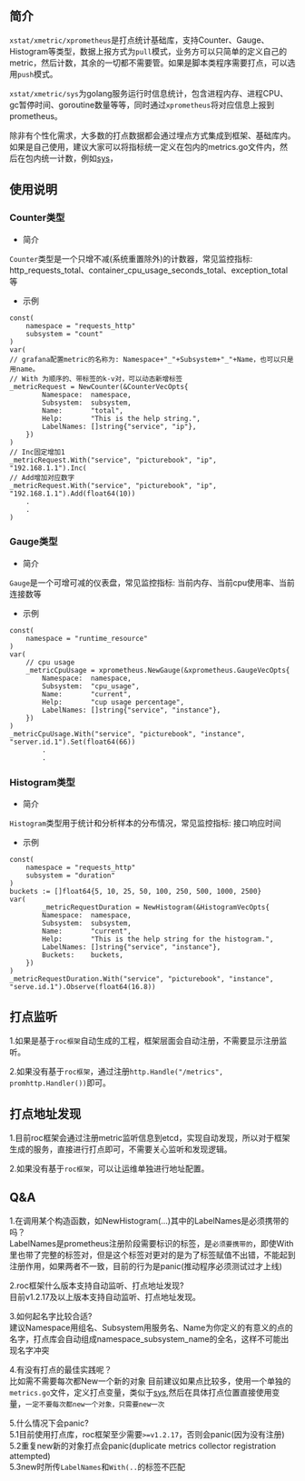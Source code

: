## 简介
`xstat/xmetric/xprometheus`是打点统计基础库，支持Counter、Gauge、Histogram等类型，数据上报方式为`pull`模式，业务方可以只简单的定义自己的metric，然后计数，其余的一切都不需要管。如果是脚本类程序需要打点，可以选用`push`模式。

`xstat/xmetric/sys`为golang服务运行时信息统计，包含进程内存、进程CPU、gc暂停时间、goroutine数量等等，同时通过`xprometheus`将对应信息上报到prometheus。

除非有个性化需求，大多数的打点数据都会通过埋点方式集成到框架、基础库内。如果是自己使用，建议大家可以将指标统一定义在包内的metrics.go文件内，然后在包内统一计数，例如[sys](../../sys/metrics.go)，
## 使用说明
### Counter类型
- 简介

`Counter`类型是一个只增不减(系统重置除外)的计数器，常见监控指标: http_requests_total、container_cpu_usage_seconds_total、exception_total等
- 示例
```golang
const(
    namespace = "requests_http"
    subsystem = "count"
)
var(
// grafana配置metric的名称为: Namespace+"_"+Subsystem+"_"+Name，也可以只是用name。
// With 为顺序的、带标签的k-v对，可以动态新增标签
_metricRequest = NewCounter(&CounterVecOpts{
		Namespace:  namespace,
		Subsystem:  subsystem,
		Name:       "total",
		Help:       "This is the help string.",
		LabelNames: []string{"service", "ip"},
    })
)
// Inc固定增加1
_metricRequest.With("service", "picturebook", "ip", "192.168.1.1").Inc(
// Add增加对应数字
_metricRequest.With("service", "picturebook", "ip", "192.168.1.1").Add(float64(10))
    .
    .
)
```
### Gauge类型
- 简介

`Gauge`是一个可增可减的仪表盘，常见监控指标: 当前内存、当前cpu使用率、当前连接数等

- 示例

```golang
const(
    namespace = "runtime_resource"
)
var(
    // cpu usage
	_metricCpuUsage = xprometheus.NewGauge(&xprometheus.GaugeVecOpts{
		Namespace:  namespace,
		Subsystem:  "cpu_usage",
		Name:       "current",
		Help:       "cup usage percentage",
		LabelNames: []string{"service", "instance"},
    })
)
_metricCpuUsage.With("service", "picturebook", "instance", "server.id.1").Set(float64(66))
        .
        .
```
### Histogram类型
- 简介

`Histogram`类型用于统计和分析样本的分布情况，常见监控指标: 接口响应时间
- 示例

```golang
const(
    namespace = "requests_http"
    subsystem = "duration"
)
buckets := []float64{5, 10, 25, 50, 100, 250, 500, 1000, 2500}
var(
    	_metricRequestDuration = NewHistogram(&HistogramVecOpts{
		Namespace:  namespace,
		Subsystem:  subsystem,
		Name:       "current",
		Help:       "This is the help string for the histogram.",
		LabelNames: []string{"service", "instance"},
		Buckets:    buckets,
	})
)
_metricRequestDuration.With("service", "picturebook", "instance", "serve.id.1").Observe(float64(16.8))
```
## 打点监听
1.如果是基于`roc框架`自动生成的工程，框架层面会自动注册，不需要显示注册监听。

2.如果没有基于`roc框架`，通过注册`http.Handle("/metrics", promhttp.Handler())`即可。
## 打点地址发现
1.目前roc框架会通过注册metric监听信息到etcd，实现自动发现，所以对于框架生成的服务，直接进行打点即可，不需要关心监听和发现逻辑。

2.如果没有基于`roc框架`，可以让运维单独进行地址配置。
## Q&A
1.在调用某个构造函数，如NewHistogram(...)其中的LabelNames是必须携带的吗？    
LabelNames是prometheus注册阶段需要标识的标签，是`必须要携带的`，即使With里也带了完整的标签对，但是这个标签对更对的是为了标签赋值不出错，不能起到注册作用，如果两者不一致，目前的行为是panic(推动程序必须测试过才上线)

2.roc框架什么版本支持自动监听、打点地址发现?    
目前v1.2.17及以上版本支持自动监听、打点地址发现。

3.如何起名字比较合适?    
建议Namespace用组名、Subsystem用服务名、Name为你定义的有意义的点的名字，打点库会自动组成namespace_subsystem_name的全名，这样不可能出现名字冲突

4.有没有打点的最佳实践呢？   
比如需不需要每次都New一个新的对象
目前建议如果点比较多，使用一个单独的`metrics.go`文件，定义打点变量，类似于[sys](../../sys/metrics.go),然后在具体打点位置直接使用变量，`一定不要每次都new一个对象，只需要new一次`

5.什么情况下会panic?    
5.1目前使用打点库，roc框架至少需要`>=v1.2.17`，否则会panic(因为没有注册)   
5.2重复new新的对象打点会panic(duplicate metrics collector registration attempted)    
5.3new时所传`LabelNames`和`With(..`的标签不匹配